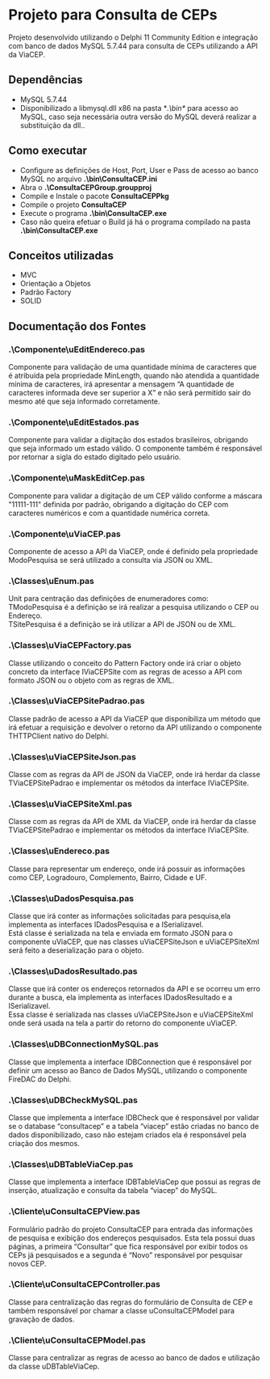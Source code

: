 # Projeto para Consulta de CEPs

Projeto desenvolvido utilizando o Delphi 11 Community Edition e integração com banco de dados MySQL 5.7.44 para consulta de CEPs utilizando a API da ViaCEP.

## Dependências

- MySQL 5.7.44
- Disponibilizado a libmysql.dll x86 na pasta **.\bin\** para acesso ao MySQL, caso seja necessária outra versão do MySQL deverá realizar a substituição da dll..

## Como executar

- Configure as definições de Host, Port, User e Pass de acesso ao banco MySQL no arquivo **.\bin\ConsultaCEP.ini**
- Abra o **.\ConsultaCEPGroup.groupproj**
- Compile e Instale o pacote **ConsultaCEPPkg** 
- Compile o projeto **ConsultaCEP**
- Execute o programa **.\bin\ConsultaCEP.exe**
- Caso não queira efetuar o Build já há o programa compilado na pasta **.\bin\ConsultaCEP.exe**

## Conceitos utilizadas

- MVC
- Orientação a Objetos
- Padrão Factory
- SOLID

## Documentação dos Fontes

### .\Componente\uEditEndereco.pas ###

Componente para validação de uma quantidade mínima de caracteres que é atribuída pela propriedade MinLength, quando não atendida a quantidade mínima de caracteres, irá apresentar a mensagem “A quantidade de caracteres informada deve ser superior a X” e não será permitido sair do mesmo até que seja informado corretamente.

### .\Componente\uEditEstados.pas ###

Componente para validar a digitação dos estados brasileiros, obrigando que seja informado um estado válido. O componente também é responsável por retornar a sigla do estado digitado pelo usuário.

### .\Componente\uMaskEditCep.pas ### 

Componente para validar a digitação de um CEP válido conforme a máscara "11111-111" definida por padrão, obrigando a digitação do CEP com caracteres numéricos e com a quantidade numérica correta.

### .\Componente\uViaCEP.pas ### 

Componente de acesso a API da ViaCEP, onde é definido pela propriedade ModoPesquisa se será utilizado a consulta via JSON ou XML.

### .\Classes\uEnum.pas ### 

Unit para centração das definições de enumeradores como:\
TModoPesquisa é a definição se irá realizar a pesquisa utilizando o CEP ou Endereço.\
TSitePesquisa é a definição se irá utilizar a API de JSON ou de XML.

###  .\Classes\uViaCEPFactory.pas ### 

Classe utilizando o conceito do Pattern Factory onde irá criar o objeto concreto da interface IViaCEPSite com as regras de acesso a API com formato JSON ou o objeto com as regras de XML.

### .\Classes\uViaCEPSitePadrao.pas ### 

Classe padrão de acesso a API da ViaCEP que disponibiliza um método que irá efetuar a requisição e devolver o retorno da API utilizando o componente THTTPClient nativo do Delphi.

### .\Classes\uViaCEPSiteJson.pas ### 

Classe com as regras da API de JSON da ViaCEP, onde irá herdar da classe TViaCEPSitePadrao e implementar os métodos da interface IViaCEPSite.

### .\Classes\uViaCEPSiteXml.pas ### 

Classe com as regras da API de XML da ViaCEP, onde irá herdar da classe TViaCEPSitePadrao e implementar os métodos da interface IViaCEPSite.

### .\Classes\uEndereco.pas ###

Classe para representar um endereço, onde irá possuir as informações como CEP, Logradouro, Complemento, Bairro, Cidade e UF.

### .\Classes\uDadosPesquisa.pas ###

Classe que irá conter as informações solicitadas para pesquisa,ela implementa as interfaces IDadosPesquisa e a ISerializavel.\
Está classe é serializada na tela e enviada em formato JSON para o componente uViaCEP, que nas classes uViaCEPSiteJson e uViaCEPSiteXml será feito a deserialização para o objeto.

### .\Classes\uDadosResultado.pas ###

Classe que irá conter os endereços retornados da API e se ocorreu um erro durante a busca, ela implementa as interfaces IDadosResultado e a ISerializavel.\
Essa classe é serializada nas classes uViaCEPSiteJson e uViaCEPSiteXml onde será usada na tela a partir do retorno do componente uViaCEP.

### .\Classes\uDBConnectionMySQL.pas ###

Classe que implementa a interface IDBConnection que é responsável por definir um acesso ao Banco de Dados MySQL, utilizando o componente FireDAC do Delphi.

### .\Classes\uDBCheckMySQL.pas ###

Classe que implementa a interface IDBCheck que é responsável por validar se o database “consultacep” e a tabela “viacep” estão criadas no banco de dados disponibilizado, caso não estejam criados ela é responsável pela criação dos mesmos.

### .\Classes\uDBTableViaCep.pas ###

Classe que implementa a interface IDBTableViaCep que possui as regras de inserção, atualização e consulta da tabela “viacep” do MySQL.

### .\Cliente\uConsultaCEPView.pas ###

Formulário padrão do projeto ConsultaCEP para entrada das informações de pesquisa e exibição dos endereços pesquisados. Esta tela possui duas páginas, a primeira “Consultar” que fica responsável por exibir todos os CEPs já pesquisados e a segunda é “Novo” responsável por pesquisar novos CEP.

### .\Cliente\uConsultaCEPController.pas ###

Classe para centralização das regras do formulário de Consulta de CEP e também responsável por chamar a classe uConsultaCEPModel para gravação de dados.

### .\Cliente\uConsultaCEPModel.pas ###

Classe para centralizar as regras de acesso ao banco de dados e utilização da classe uDBTableViaCep.


